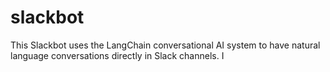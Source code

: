 # slackbot
This Slackbot uses the LangChain conversational AI system to have natural language conversations directly in Slack channels. I
